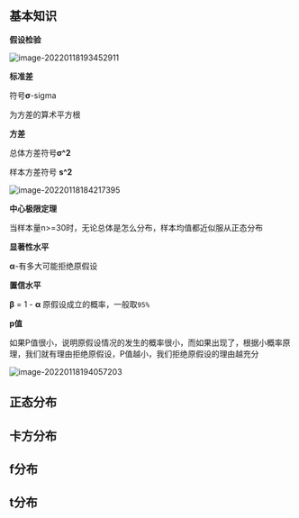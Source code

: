 ## 基本知识



**假设检验**

![image-20220118193452911](C:\Users\Mirai\AppData\Roaming\Typora\typora-user-images\image-20220118193452911.png)



**标准差**

符号**σ**-sigma

为方差的算术平方根



**方差**

总体方差符号**σ^2**

样本方差符号 **s^2**

![image-20220118184217395](C:\Users\Mirai\AppData\Roaming\Typora\typora-user-images\image-20220118184217395.png)





**中心极限定理**

当样本量n>=30时，无论总体是怎么分布，样本均值都近似服从正态分布



**显著性水平**

**α**-有多大可能拒绝原假设



**置信水平**

**β** = 1 - **α** 原假设成立的概率，一般取`95%`



**p值**

如果P值很小，说明原假设情况的发生的概率很小，而如果出现了，根据小概率原理，我们就有理由拒绝原假设，P值越小，我们拒绝原假设的理由越充分

![image-20220118194057203](C:\Users\Mirai\AppData\Roaming\Typora\typora-user-images\image-20220118194057203.png)



## 正态分布









## 卡方分布









## f分布









## t分布